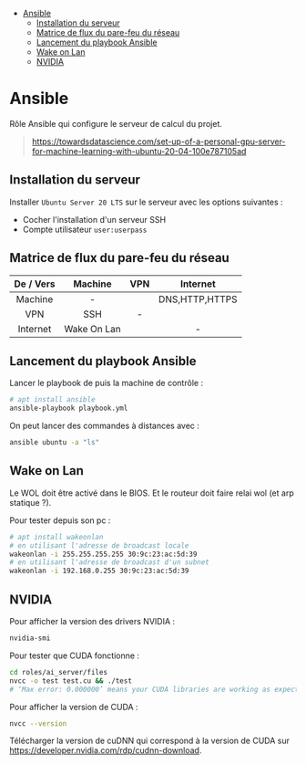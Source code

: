 - [Ansible](#ansible)
	- [Installation du serveur](#installation-du-serveur)
	- [Matrice de flux du pare-feu du réseau](#matrice-de-flux-du-pare-feu-du-réseau)
	- [Lancement du playbook Ansible](#lancement-du-playbook-ansible)
	- [Wake on Lan](#wake-on-lan)
	- [NVIDIA](#nvidia)

# Ansible
Rôle Ansible qui configure le serveur de calcul du projet.

>https://towardsdatascience.com/set-up-of-a-personal-gpu-server-for-machine-learning-with-ubuntu-20-04-100e787105ad

## Installation du serveur
Installer `Ubuntu Server 20 LTS` sur le serveur avec les options suivantes :
- Cocher l'installation d'un serveur SSH
- Compte utilisateur `user:userpass`

## Matrice de flux du pare-feu du réseau

| De / Vers |   Machine   |  VPN  |    Internet    |
| :-------: | :---------: | :---: | :------------: |
|  Machine  |      -      |       | DNS,HTTP,HTTPS |
|    VPN    |     SSH     |   -   |                |
| Internet  | Wake On Lan |       |       -        |

## Lancement du playbook Ansible

Lancer le playbook de puis la machine de contrôle :
```bash
# apt install ansible
ansible-playbook playbook.yml
```

On peut lancer des commandes à distances avec :
```bash
ansible ubuntu -a "ls"
```

## Wake on Lan
Le WOL doit être activé dans le BIOS.
Et le routeur doit faire relai wol (et arp statique ?).

Pour tester depuis son pc :
```bash
# apt install wakeonlan
# en utilisant l'adresse de broadcast locale
wakeonlan -i 255.255.255.255 30:9c:23:ac:5d:39
# en utilisant l'adresse de broadcast d'un subnet
wakeonlan -i 192.168.0.255 30:9c:23:ac:5d:39
```

## NVIDIA

Pour afficher la version des drivers NVIDIA :
```bash
nvidia-smi
```

Pour tester que CUDA fonctionne :
```bash
cd roles/ai_server/files
nvcc -o test test.cu && ./test
# ‘Max error: 0.000000’ means your CUDA libraries are working as expected!
```

Pour afficher la version de CUDA :
```bash
nvcc --version
```
Télécharger la version de cuDNN qui correspond à la version de CUDA sur https://developer.nvidia.com/rdp/cudnn-download.
